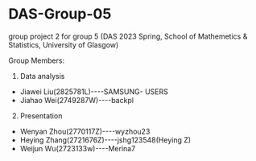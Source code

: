 # DAS-Group-05
group project 2 for group 5 (DAS 2023 Spring, School of Mathemetics &amp; Statistics, University of Glasgow) 

Group Members:
1. Data analysis
- Jiawei Liu(2825781L)----SAMSUNG- USERS
- Jiahao Wei(2749287W)----backpl
2. Presentation
- Wenyan Zhou(2770117Z)----wyzhou23
- Heying Zhang(2721676Z)----jshg123548(Heying Z)
- Weijun Wu(2723133w)----Merina7
